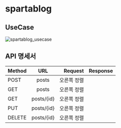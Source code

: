 # spartablog

## UseCase
![spartablog_usecase](https://user-images.githubusercontent.com/117057544/206616727-d938bc9c-9cc8-4b98-ac99-f11992d667a4.jpg)

## API 명세서
|Method|URL|Request|Response|
|:---|:---:|---:|:---|
|POST|posts|오른쪽 정렬||
|GET|posts|오른쪽 정렬||
|GET|posts/{id}|오른쪽 정렬||
|PUT|posts/{id}|오른쪽 정렬||
|DELETE|posts/{id}|오른쪽 정렬||
